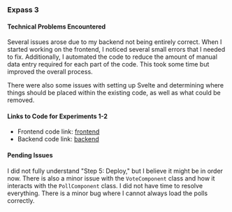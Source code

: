 ### Expass 3
#### Technical Problems Encountered

Several issues arose due to my backend not being entirely correct. When I started working on the frontend, I noticed several small errors that I needed to fix. Additionally, I automated the code to reduce the amount of manual data entry required for each part of the code. This took some time but improved the overall process.

There were also some issues with setting up Svelte and determining where things should be placed within the existing code, as well as what could be removed.

#### Links to Code for Experiments 1-2

- Frontend code link: [frontend](https://github.com/MinaTolfsen/expass3/tree/main/frontend)
- Backend code link: [backend](https://github.com/MinaTolfsen/expass3)

#### Pending Issues

I did not fully understand "Step 5: Deploy," but I believe it might be in order now. There is also a minor issue with the `VoteComponent` class and how it interacts with the `PollComponent` class. I did not have time to resolve everything. There is a minor bug where I cannot always load the polls correctly.
